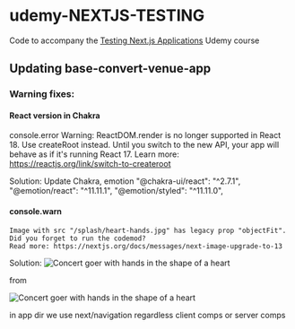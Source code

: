 # udemy-NEXTJS-TESTING

Code to accompany the [Testing Next.js Applications](https://www.udemy.com/course/nextjs-testing/?couponCode=TEST-NEXTJS-GITHUB) Udemy course

## Updating base-convert-venue-app



### Warning fixes:

#### React version in Chakra
console.error
    Warning: ReactDOM.render is no longer supported in React 18. Use createRoot instead. Until you switch to the new API, your app will behave as if it's running React 17. Learn more: https://reactjs.org/link/switch-to-createroot

Solution: Update Chakra, emotion
"@chakra-ui/react": "^2.7.1",
"@emotion/react": "^11.11.1",
"@emotion/styled": "^11.11.0",

#### console.warn
    Image with src "/splash/heart-hands.jpg" has legacy prop "objectFit". Did you forget to run the codemod?
    Read more: https://nextjs.org/docs/messages/next-image-upgrade-to-13

Solution:
<Image
    alt="Concert goer with hands in the shape of a heart"
    src="/splash/heart-hands.jpg"
    fill
    quality={100}
/>

from

<Image
    alt="Concert goer with hands in the shape of a heart"
    src="/splash/heart-hands.jpg"
    layout="fill"
    objectFit="cover"
    quality={100}
 />


in app dir we use next/navigation regardless client comps or server comps